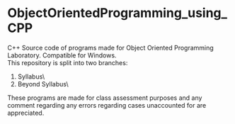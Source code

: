 # ObjectOrientedProgramming_using_CPP
C++ Source code of programs made for Object Oriented Programming Laboratory. Compatible for Windows.\
This repository is split into two branches:
  1. Syllabus\
  2. Beyond Syllabus\

These programs are made for class assessment purposes and any comment regarding any errors regarding cases unaccounted for are appreciated.
